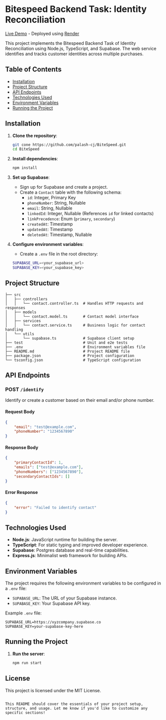 # Bitespeed Backend Task: Identity Reconciliation

[Live Demo](https://bitespeed-eks4.onrender.com) - Deployed using [Render](https://render.com)

This project implements the Bitespeed Backend Task of Identity Reconciliation using Node.js, TypeScript, and Supabase. The web service identifies and tracks customer identities across multiple purchases.

## Table of Contents

- [Installation](#installation)
- [Project Structure](#project-structure)
- [API Endpoints](#api-endpoints)
- [Technologies Used](#technologies-used)
- [Environment Variables](#environment-variables)
- [Running the Project](#running-the-project)

## Installation

1. **Clone the repository**:
    ```bash
    git cone https://github.com/palash-cj/BiteSpeed.git
    cd BiteSpeed
    ```

2. **Install dependencies**:
    ```bash
    npm install
    ```

3. **Set up Supabase**:
    - Sign up for Supabase and create a project.
    - Create a `Contact` table with the following schema:
      - `id`: Integer, Primary Key
      - `phoneNumber`: String, Nullable
      - `email`: String, Nullable
      - `linkedId`: Integer, Nullable (References `id` for linked contacts)
      - `linkPrecedence`: Enum (`primary`, `secondary`)
      - `createdAt`: Timestamp
      - `updatedAt`: Timestamp
      - `deletedAt`: Timestamp, Nullable

4. **Configure environment variables**: 
   - Create a `.env` file in the root directory:
   ```bash
   SUPABASE_URL=<your_supabase_url>
   SUPABASE_KEY=<your_supabase_key>
   ```

## Project Structure

```
├── src
│   ├── controllers
│   │   └── contact.controller.ts  # Handles HTTP requests and responses
│   ├── models
│   │   └── contact.model.ts       # Contact model interface
│   ├── services
│   │   └── contact.service.ts     # Business logic for contact handling
│   └── utils
│       └── supabase.ts            # Supabase client setup
├── test                           # Unit and e2e tests
├── .env                           # Environment variables file
├── README.md                      # Project README file
├── package.json                   # Project configuration
└── tsconfig.json                  # TypeScript configuration
```

## API Endpoints

### POST `/identify`
Identify or create a customer based on their email and/or phone number.

#### Request Body
```json
{
    "email": "test@example.com",
    "phoneNumber": "1234567890"
}
```

#### Response Body
```json
{
    "primaryContactId": 1,
    "emails": ["test@example.com"],
    "phoneNumbers": ["1234567890"],
    "secondaryContactIds": []
}
```

#### Error Response
```json
{
    "error": "Failed to identify contact"
}
```

## Technologies Used

- **Node.js**: JavaScript runtime for building the server.
- **TypeScript**: For static typing and improved developer experience.
- **Supabase**: Postgres database and real-time capabilities.
- **Express.js**: Minimalist web framework for building APIs.

## Environment Variables

The project requires the following environment variables to be configured in a `.env` file:

- `SUPABASE_URL`: The URL of your Supabase instance.
- `SUPABASE_KEY`: Your Supabase API key.

Example `.env` file:
```
SUPABASE_URL=https://xyzcompany.supabase.co
SUPABASE_KEY=your-supabase-key-here
```

## Running the Project

1. **Run the server**:
    ```bash
    npm run start
    ```

## License

This project is licensed under the MIT License.
```

This README should cover the essentials of your project setup, structure, and usage. Let me know if you'd like to customize any specific sections!